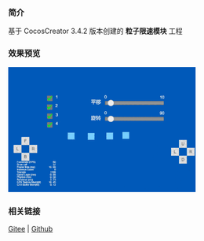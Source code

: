 ### 简介

基于 CocosCreator 3.4.2 版本创建的 **粒子限速模块** 工程

### 效果预览
![image](../../gif/202203/2022030538.gif)

### 相关链接
[Gitee](https://gitee.com/mirrors_cocos-creator/test-cases-3d/blob/v3.0/assets/cases/particle) | [Github](https://github.com/cocos-creator/test-cases-3d/blob/v3.0/assets/cases/particle)